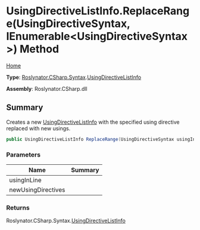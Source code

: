 # UsingDirectiveListInfo\.ReplaceRange\(UsingDirectiveSyntax, IEnumerable\<UsingDirectiveSyntax>\) Method

[Home](../../../../../README.md)

**Type**: [Roslynator.CSharp.Syntax](../../README.md)\.[UsingDirectiveListInfo](../README.md)

**Assembly**: Roslynator\.CSharp\.dll

## Summary

Creates a new [UsingDirectiveListInfo](../README.md) with the specified using directive replaced with new usings\.

```csharp
public UsingDirectiveListInfo ReplaceRange(UsingDirectiveSyntax usingInLine, IEnumerable<UsingDirectiveSyntax> newUsingDirectives)
```

### Parameters

| Name | Summary |
| ---- | ------- |
| usingInLine | |
| newUsingDirectives | |

### Returns

Roslynator\.CSharp\.Syntax\.[UsingDirectiveListInfo](../README.md)

